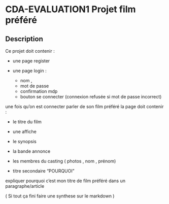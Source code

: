 # CDA-EVALUATION1 Projet film préféré

## Description

Ce projet doit contenir :

- une page register

- une page login :
  - nom ,
  - mot de passe
  - confirmation mdp
  - bouton se connecter (connexion refusée si mot de passe incorrect)

une fois qu’on est connecter parler de son film préféré la page doit contenir :

- le titre du film
- une affiche
- le synopsis
- la bande annonce
- les membres du casting ( photos , nom , prénom)

- titre secondaire “POURQUOI”

expliquer pourquoi c’est mon titre de film préféré dans un paragraphe/article

( Si tout ça fini faire une synthese sur le markdown )
